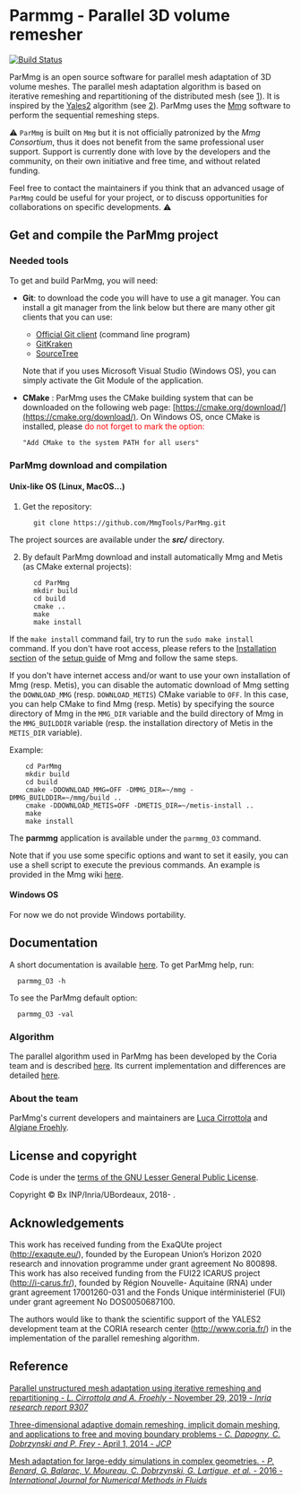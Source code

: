 # Parmmg - Parallel 3D volume remesher
[![Build Status](https://ci.inria.fr/parmmg/buildStatus/icon?job=ParMmg-multiConf)](https://ci.inria.fr/parmmg/job/ParMmg-multiConf/)

ParMmg is an open source software for parallel mesh adaptation of 3D volume meshes.
The parallel mesh adaptation algorithm is based on iterative remeshing and repartitioning of the distributed mesh (see [1](https://hal.inria.fr/hal-02386837)). It is inspired by the [Yales2](https://www.coria-cfd.fr/index.php/YALES2) algorithm (see [2](https://onlinelibrary.wiley.com/doi/abs/10.1002/fld.4204)).
ParMmg uses the [Mmg](http://mmgtools.org) software to perform the sequential remeshing steps.

:warning: `ParMmg` is built on `Mmg` but it is not officially patronized by the _Mmg Consortium_, thus it does not benefit from the same professional user support. Support is currently done with love by the developers and the community, on their own initiative and free time, and without related funding.

Feel free to contact the maintainers if you think that an advanced usage of `ParMmg` could be useful for your project, or to discuss opportunities for collaborations on specific developments. :warning:

## Get and compile the ParMmg project
### Needed tools
To get and build ParMmg, you will need:
 * **Git**: to download the code you will have to use a git manager. You can install a git manager from the link below but there are many other git clients that you can use:
    * [Official Git client](https://git-scm.com/download) (command line program)
    * [GitKraken](https://www.gitkraken.com/)
    * [SourceTree](https://www.sourcetreeapp.com/)  

    Note that if you uses Microsoft Visual Studio (Windows OS), you can simply activate the Git Module of the application.

  * **CMake** : ParMmg uses the CMake building system that can be downloaded on the
    following web page:
    [https://cmake.org/download/](https://cmake.org/download/). On Windows OS,
    once CMake is installed, please <span style="color:red"> do not forget to
    mark the option: 
    ```
    "Add CMake to the system PATH for all users"
    ```
    </span>  

### ParMmg download and compilation
#### Unix-like OS (Linux, MacOS...)

  1. Get the repository:  
```Shell
      git clone https://github.com/MmgTools/ParMmg.git
```

  The project sources are available under the **_src/_** directory.

  2. By default ParMmg download and install automatically Mmg and Metis (as CMake external projects):
```Shell
      cd ParMmg  
      mkdir build  
      cd build  
      cmake ..  
      make  
      make install
```
  If the `make install` command fail, try to run the `sudo make install` command.
  If you don't have root access, please refers to the [Installation section](https://github.com/MmgTools/Mmg/wiki/Setup-guide#iii-installation) of the [setup guide](https://github.com/MmgTools/Mmg/wiki/Setup-guide#setup-guide) of Mmg and follow the same steps.

  If you don't have internet access and/or want to use your own installation of
  Mmg (resp. Metis), you can disable the automatic download of Mmg setting the
  `DOWNLOAD_MMG` (resp. `DOWNLOAD_METIS`) CMake variable to `OFF`. In this case,
  you can help CMake to find Mmg (resp. Metis) by specifying the source
  directory of Mmg in the `MMG_DIR` variable and the build directory of Mmg in
  the `MMG_BUILDDIR` variable (resp. the installation directory of Metis in the
  `METIS_DIR` variable).
  
  Example:
  ```Shell
      cd ParMmg  
      mkdir build  
      cd build  
      cmake -DDOWNLOAD_MMG=OFF -DMMG_DIR=~/mmg -DMMG_BUILDDIR=~/mmg/build ..  
      cmake -DDOWNLOAD_METIS=OFF -DMETIS_DIR=~/metis-install ..  
      make  
      make install
```

  The **parmmg** application is available under the `parmmg_O3` command.

Note that if you use some specific options and want to set it easily, you can use a shell script to execute the previous commands. An example is provided in the Mmg wiki [here](https://github.com/MmgTools/mmg/wiki/Configure-script-for-CMake-(UNIX-like-OS)).

#### Windows OS
For now we do not provide Windows portability.

## Documentation
A short documentation is available [here](https://github.com/MmgTools/ParMmg/wiki#user-guide).
To get ParMmg help, run:
```Shell
  parmmg_O3 -h
```
To see the ParMmg default option:
```Shell
  parmmg_O3 -val
```

### Algorithm
The parallel algorithm used in ParMmg has been developed by the Coria team and is described [here](https://onlinelibrary.wiley.com/doi/abs/10.1002/fld.4204). Its current implementation and differences are detailed [here](https://hal.inria.fr/hal-02386837).

### About the team
ParMmg's current developers and maintainers are [Luca Cirrottola](mailto:luca.cirrottola@inria.fr) and [Algiane Froehly](mailto:algiane.froehly@inria.fr).

## License and copyright
Code is under the [terms of the GNU Lesser General Public License](https://raw.githubusercontent.com/MmgTools/mmg/master/LICENSE).

Copyright © Bx INP/Inria/UBordeaux, 2018- .

## Acknowledgements
This work has received funding from the ExaQUte project (http://exaqute.eu/), founded by the European Union’s Horizon 2020 research and innovation programme under grant agreement No 800898.
This work has also received funding from the FUI22 ICARUS project (http://i-carus.fr/), founded by Région Nouvelle- Aquitaine (RNA) under grant agreement 17001260-031 and the Fonds Unique intérministeriel (FUI) under grant agreement No DOS0050687100.

The authors would like to thank the scientific support of the YALES2 development team at the CORIA research center (http://www.coria.fr/) in the implementation of the parallel remeshing algorithm.

## Reference

[Parallel unstructured mesh adaptation using iterative remeshing and repartitioning - _L. Cirrottola and A. Froehly_ - November 29, 2019 - _Inria research report 9307_](https://hal.inria.fr/hal-02386837)


[Three-dimensional adaptive domain remeshing, implicit domain meshing, and applications to free and moving boundary problems - _C. Dapogny, C. Dobrzynski and P. Frey_ - April 1, 2014 - _JCP_](http://www.sciencedirect.com/science/article/pii/S0021999114000266)


[Mesh adaptation for large-eddy simulations in complex geometries. - _P. Benard, G. Balarac, V. Moureau, C. Dobrzynski, G. Lartigue, et al._ - 2016 - _International Journal for Numerical Methods in Fluids_](https://onlinelibrary.wiley.com/doi/abs/10.1002/fld.4204)
